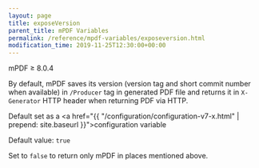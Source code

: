 ```yaml
---
layout: page
title: exposeVersion
parent_title: mPDF Variables
permalink: /reference/mpdf-variables/exposeversion.html
modification_time: 2019-11-25T12:30:00+00:00
---
```


mPDF &ge; 8.0.4

By default, mPDF saves its version (version tag and short commit number when available) in `/Producer` tag in generated
PDF file and returns it in `X-Generator` HTTP header when returning PDF via HTTP.

Default set as a <a href="{{ "/configuration/configuration-v7-x.html" | prepend: site.baseurl }}">configuration variable</a>

Default value: `true` 

Set to `false` to return only mPDF in places mentioned above.

